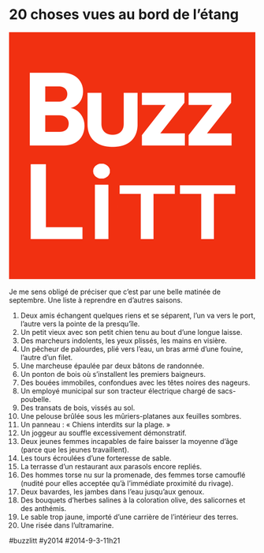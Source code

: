 # 20 choses vues au bord de l’étang

![](_i/buzzlitt.png)

Je me sens obligé de préciser que c’est par une belle matinée de septembre. Une liste à reprendre en d’autres saisons.

1. Deux amis échangent quelques riens et se séparent, l’un va vers le port, l’autre vers la pointe de la presqu’île.
2. Un petit vieux avec son petit chien tenu au bout d’une longue laisse.
3. Des marcheurs indolents, les yeux plissés, les mains en visière.
4. Un pêcheur de palourdes, plié vers l’eau, un bras armé d’une fouine, l’autre d’un filet.
5. Une marcheuse épaulée par deux bâtons de randonnée.
6. Un ponton de bois où s’installent les premiers baigneurs.
7. Des bouées immobiles, confondues avec les têtes noires des nageurs.
8. Un employé municipal sur son tracteur électrique chargé de sacs-poubelle.
9. Des transats de bois, vissés au sol.
10. Une pelouse brûlée sous les mûriers-platanes aux feuilles sombres.
11. Un panneau : « Chiens interdits sur la plage. »
12. Un joggeur au souffle excessivement démonstratif.
13. Deux jeunes femmes incapables de faire baisser la moyenne d’âge (parce que les jeunes travaillent).
14. Les tours écroulées d’une forteresse de sable.
15. La terrasse d’un restaurant aux parasols encore repliés.
16. Des hommes torse nu sur la promenade, des femmes torse camouflé (nudité pour elles acceptée qu’à l’immédiate proximité du rivage).
17. Deux bavardes, les jambes dans l’eau jusqu’aux genoux.
18. Des bouquets d’herbes salines à la coloration olive, des salicornes et des anthémis.
19. Le sable trop jaune, importé d’une carrière de l’intérieur des terres.
20. Une risée dans l’ultramarine.



#buzzlitt #y2014 #2014-9-3-11h21
